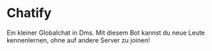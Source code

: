 # Chatify
Ein kleiner Globalchat in Dms. Mit diesem Bot kannst du neue Leute kennenlernen, ohne auf andere Server zu joinen!
